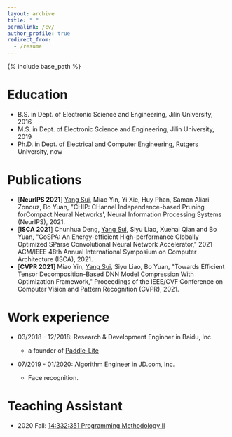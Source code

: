 ```yaml
---
layout: archive
title: " "
permalink: /cv/
author_profile: true
redirect_from:
  - /resume
---
```


{% include base_path %}

Education
======
* B.S. in Dept. of Electronic Science and Engineering, Jilin University, 2016
* M.S. in Dept. of Electronic Science and Engineering, Jilin University, 2019
* Ph.D. in Dept. of Electrical and Computer Engineering, Rutgers University, now

Publications
======
* [**NeurIPS 2021**] <u>Yang Sui</u>, Miao Yin, Yi Xie, Huy Phan, Saman Aliari Zonouz, Bo Yuan, "CHIP: CHannel Independence-based Pruning forCompact Neural Networks', Neural Information Processing Systems (NeurIPS), 2021.
* [**ISCA 2021**] Chunhua Deng, <u>Yang Sui</u>, Siyu Liao, Xuehai Qian and Bo Yuan, "GoSPA: An Energy-efficient High-performance Globally Optimized SParse Convolutional Neural Network Accelerator," 2021 ACM/IEEE 48th Annual International Symposium on Computer Architecture (ISCA), 2021.
* [**CVPR 2021**] Miao Yin, <u>Yang Sui</u>, Siyu Liao, Bo Yuan, "Towards Efficient Tensor Decomposition-Based DNN Model Compression With Optimization Framework," Proceedings of the IEEE/CVF Conference on Computer Vision and Pattern Recognition (CVPR), 2021.

Work experience
======
* 03/2018 - 12/2018: Research & Development Enginner in Baidu, Inc.
  * a founder of [Paddle-Lite](https://github.com/PaddlePaddle/Paddle-Lite)

* 07/2019 - 01/2020: Algorithm Engineer in JD.com, Inc.
  * Face recognition.
  
Teaching Assistant
======
* 2020 Fall: [14:332:351 Programming Methodology II](https://www.ece.rutgers.edu/332351)

[comment]: <> (Service and leadership)

[comment]: <> (======)

[comment]: <> (* Currently signed in to 43 different slack teams)
